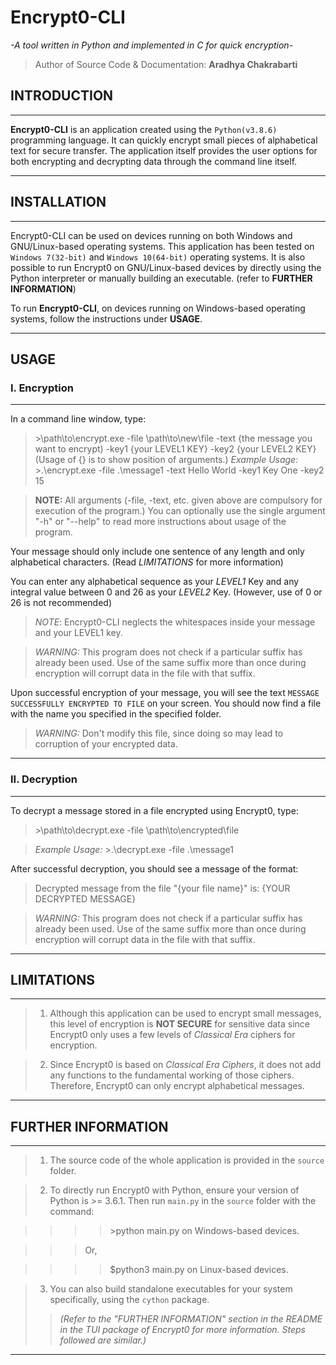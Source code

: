 # Encrypt0-CLI

*-A tool written in Python and implemented in C for quick encryption-*

>Author of Source Code & Documentation: **Aradhya Chakrabarti**

## INTRODUCTION

---
**Encrypt0-CLI** is an application created using the `Python(v3.8.6)` programming language. It can quickly encrypt small pieces of alphabetical text for secure transfer. The application itself provides the user options for both encrypting and decrypting data through the command line itself.

---

## INSTALLATION

---
Encrypt0-CLI can be used on devices running on both Windows and GNU/Linux-based operating systems. This application has been tested on `Windows 7(32-bit)` and `Windows 10(64-bit)` operating systems.
It is also possible to run Encrypt0 on GNU/Linux-based devices by directly using the Python interpreter or manually building an executable. (refer to **FURTHER INFORMATION**)

To run **Encrypt0-CLI**, on devices running on Windows-based operating systems, follow the instructions under **USAGE**.

---

## USAGE

### I. Encryption

---
In a command line window, type:
>\>\path\to\encrypt.exe -file \path\to\new\file -text {the message you want to encrypt) -key1 {your LEVEL1 KEY} -key2 {your LEVEL2 KEY}
>(Usage of {} is to show position of arguments.)
>*Example Usage:*
>\>.\encrypt.exe -file .\message1 -text Hello World -key1 Key One -key2 15

>**NOTE:** All arguments (-file, -text, etc. given above are compulsory for execution of the program.)
>You can optionally use the single argument "-h" or "--help" to read more instructions about usage of the program.

Your message should only include one sentence of any length and only alphabetical characters. (Read *LIMITATIONS* for more information)

You can enter any alphabetical sequence as your *LEVEL1* Key and any integral value between 0 and 26 as your *LEVEL2* Key. (However, use of 0 or 26 is not recommended)

>*NOTE*: Encrypt0-CLI neglects the whitespaces inside your message and your LEVEL1 key.

>*WARNING:* This program does not check if a particular suffix has already been used. Use of the same suffix more than once during encryption will corrupt data in the file with that suffix.

Upon successful encryption of your message, you will see the text `MESSAGE SUCCESSFULLY ENCRYPTED TO FILE` on your screen. You should now find a file with the name you specified in the specified folder.

>*WARNING:* Don't modify this file, since doing so may lead to corruption of your encrypted data.

---

### II. Decryption

---
To decrypt a message stored in a file encrypted using Encrypt0, type:
>\>\path\to\decrypt.exe -file \path\to\encrypted\file

>*Example Usage:*
>\>.\decrypt.exe -file .\message1

After successful decryption, you should see a message of the format:
>Decrypted message from the file "{your file name}" is:
>       {YOUR DECRYPTED MESSAGE}

>*WARNING:* This program does not check if a particular suffix has already been used. Use of the same suffix more than once during encryption will corrupt data in the file with that suffix.

---

## LIMITATIONS

---
>1. Although this application can be used to encrypt small messages, this level of encryption is **NOT SECURE** for sensitive data since Encrypt0 only uses a few levels of *Classical Era* ciphers for encryption.

>2. Since Encrypt0 is based on *Classical Era Ciphers*, it does not add any functions to the fundamental working of those ciphers. Therefore, Encrypt0 can only encrypt alphabetical messages.

---

## FURTHER INFORMATION

---
>1. The source code of the whole application is provided in the `source` folder.

>2. To directly run Encrypt0 with Python, ensure your version of Python is >= 3.6.1. Then run `main.py` in the `source` folder with the command:

>>>>\>python main.py
>>>on Windows-based devices.

>>>Or,

>>>>$python3 main.py
>>>on Linux-based devices.

>3. You can also build standalone executables for your system specifically, using the `cython` package.
>>*(Refer to the "FURTHER INFORMATION" section in the README in the TUI package of Encrypt0 for
>>more information. Steps followed are similar.)*

---